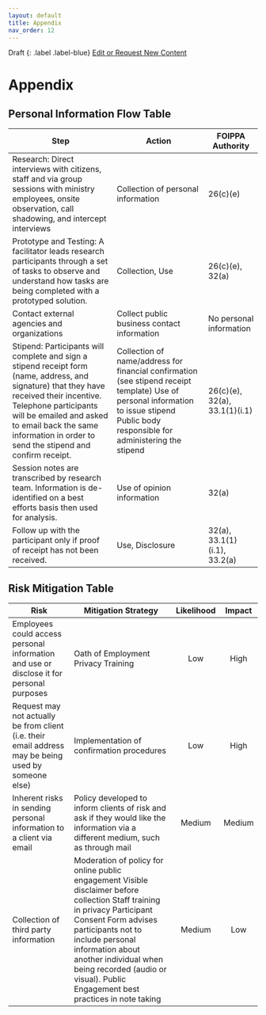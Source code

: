 ```yaml
---
layout: default
title: Appendix
nav_order: 12
---
```


Draft
{: .label .label-blue}
[Edit or Request New Content](https://github.com/bcgov/user-research-guide/issues/new/choose)

# Appendix

## Personal Information Flow Table

| Step | Action | FOIPPA Authority |
|---------------------------------------------------------------------------------------------------------------------------------------------------------------------------------------------------------------------------------------------------------------------------------------|-----------------------------------------------------------------------------------------------------------------------------------------------------------------------------------------|-----------------------------|
| Research: Direct interviews with citizens, staff and via group sessions with ministry employees, onsite observation, call shadowing, and intercept interviews  | Collection of personal information | 26(c)(e) |
| Prototype and Testing: A facilitator leads research participants through a set of tasks to observe and understand how tasks are being completed with a prototyped solution. | Collection, Use | 26(c)(e), 32(a) |
| Contact external agencies and organizations | Collect public business contact information | No personal information |
| Stipend: Participants will complete and sign a stipend receipt form (name, address, and signature) that they have received their incentive. Telephone participants will be emailed and asked to email back the same information in order to send the stipend and confirm receipt. | Collection of name/address for financial confirmation (see stipend receipt template) Use of personal information to issue stipend Public body responsible for administering the stipend | 26(c)(e), 32(a), 33.1(1)(i.1) |
| Session notes are transcribed by research team. Information is de-identified on a best efforts basis then used for analysis. | Use of opinion information | 32(a) |
| Follow up with the participant only if proof of receipt has not been received. | Use, Disclosure | 32(a), 33.1(1)(i.1), 33.2(a) |

## Risk Mitigation Table

| Risk | Mitigation Strategy | Likelihood | Impact |
|------------------------------------------------------------------------------------------------------|---------------------------------------------------------------------------------------------------------------------------------------------------------------------------------------------------------------------------------------------------------------------------------------------------------------------|:----------:|:------:|
| Employees could access personal information and use or disclose it for personal purposes | Oath of Employment Privacy Training | Low | High |
| Request may not actually be from client (i.e. their email address may be being used by someone else) | Implementation of confirmation procedures | Low | High |
| Inherent risks in sending personal information to a client via email | Policy developed to inform clients of risk and ask if they would like the information via a different medium, such as through mail | Medium | Medium |
| Collection of third party information | Moderation of policy for online public engagement Visible disclaimer before collection Staff training in privacy Participant Consent Form advises participants not to include personal information about another individual when being recorded (audio or visual).  Public Engagement best practices in note taking | Medium | Low |
